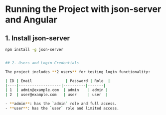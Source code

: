 # Running the Project with json-server and Angular

## 1. Install json-server

```bash
npm install -g json-server


## 2. Users and Login Credentials

The project includes **2 users** for testing login functionality:

| ID | Email               | Password | Role  |
|----|-------------------|----------|-------|
| 1  | admin@example.com  | admin    | admin |
| 2  | user@example.com   | user     | user  |

- **admin**: has the `admin` role and full access.  
- **user**: has the `user` role and limited access.
